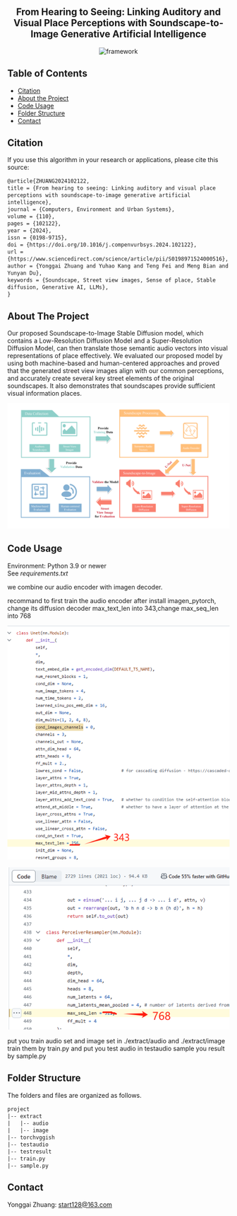 <br />
<p align="center">
  <h2 align="center">From Hearing to Seeing: Linking Auditory and Visual Place Perceptions with Soundscape-to-Image Generative Artificial Intelligence</h2>
</p>

 <p align="center">
    <img src="Figures.png" alt="framework" >
</p>


## Table of Contents

* [Citation](#citation)
* [About the Project](#about-the-project)
* [Code Usage](#code-usage)
* [Folder Structure](#folder-structure)
* [Contact](#contact)

<!-- Citation -->
## Citation
If you use this algorithm in your research or applications, please cite this source:

```
@article{ZHUANG2024102122,
title = {From hearing to seeing: Linking auditory and visual place perceptions with soundscape-to-image generative artificial intelligence},
journal = {Computers, Environment and Urban Systems},
volume = {110},
pages = {102122},
year = {2024},
issn = {0198-9715},
doi = {https://doi.org/10.1016/j.compenvurbsys.2024.102122},
url = {https://www.sciencedirect.com/science/article/pii/S0198971524000516},
author = {Yonggai Zhuang and Yuhao Kang and Teng Fei and Meng Bian and Yunyan Du},
keywords = {Soundscape, Street view images, Sense of place, Stable diffusion, Generative AI, LLMs},
}
```

<!-- ABOUT THE PROJECT -->
## About The Project

 Our proposed Soundscape-to-Image Stable Diffusion model, which contains a Low-Resolution Diffusion Model and a Super-Resolution Diffusion Model, can then translate those semantic audio vectors into visual representations of place effectively. We evaluated our proposed model by using both machine-based and human-centered approaches and proved that the generated street view images align with our common perceptions, and accurately create several key street elements of the original soundscapes. It also demonstrates that soundscapes provide sufficient visual information places. 

 <p align="center">
    <img src="structure.png" alt="framework" >
</p>

 ## Code Usage

Environment: Python 3.9 or newer  
See <em>requirements.txt</em>

we combine our audio encoder with imagen decoder.

recommand to first train the audio encoder 
after install imagen_pytorch, change its diffusion decoder max_text_len into 343,change max_seq_len into 768
<p align="center">
    <img src="change1.png" alt="framework" >
</p>
<p align="center">
    <img src="change2.png" alt="framework" >
</p>

put you train audio set and image set in ./extract/audio and ./extract/image
train them by train.py 
and put you test audio in testaudio
sample you result by sample.py



## Folder Structure 
The folders and files are organized as follows.   
```
project
|-- extract
|   |-- audio
|   |-- image
|-- torchvggish
|-- testaudio
|-- testresult
|-- train.py
|-- sample.py
```

## Contact

Yonggai Zhuang: start128@163.com